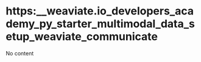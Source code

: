 # https:\_\_weaviate.io_developers_academy_py_starter_multimodal_data_setup_weaviate_communicate

No content
